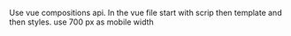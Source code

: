 Use vue compositions api. In the vue file start with scrip then template and then styles. use 700 px as mobile width
